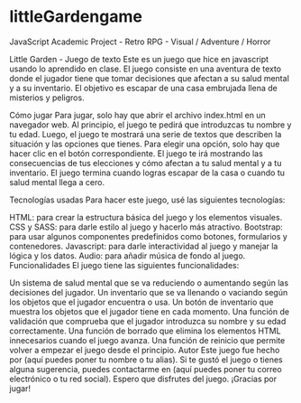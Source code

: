 # littleGardengame

JavaScript Academic Project - Retro RPG - Visual / Adventure / Horror

Little Garden - Juego de texto
Este es un juego que hice en javascript usando lo aprendido en clase. El juego consiste en una aventura de texto donde el jugador tiene que tomar decisiones que afectan a su salud mental y a su inventario. El objetivo es escapar de una casa embrujada llena de misterios y peligros.

Cómo jugar
Para jugar, solo hay que abrir el archivo index.html en un navegador web. Al principio, el juego te pedirá que introduzcas tu nombre y tu edad. Luego, el juego te mostrará una serie de textos que describen la situación y las opciones que tienes. Para elegir una opción, solo hay que hacer clic en el botón correspondiente. El juego te irá mostrando las consecuencias de tus elecciones y cómo afectan a tu salud mental y a tu inventario. El juego termina cuando logras escapar de la casa o cuando tu salud mental llega a cero.

Tecnologías usadas
Para hacer este juego, usé las siguientes tecnologías:

HTML: para crear la estructura básica del juego y los elementos visuales.
CSS y SASS: para darle estilo al juego y hacerlo más atractivo.
Bootstrap: para usar algunos componentes predefinidos como botones, formularios y contenedores.
Javascript: para darle interactividad al juego y manejar la lógica y los datos.
Audio: para añadir música de fondo al juego.
Funcionalidades
El juego tiene las siguientes funcionalidades:

Un sistema de salud mental que se va reduciendo o aumentando según las decisiones del jugador.
Un inventario que se va llenando o vaciando según los objetos que el jugador encuentra o usa.
Un botón de inventario que muestra los objetos que el jugador tiene en cada momento.
Una función de validación que comprueba que el jugador introduzca su nombre y su edad correctamente.
Una función de borrado que elimina los elementos HTML innecesarios cuando el juego avanza.
Una función de reinicio que permite volver a empezar el juego desde el principio.
Autor
Este juego fue hecho por (aquí puedes poner tu nombre o tu alias). Si te gustó el juego o tienes alguna sugerencia, puedes contactarme en (aquí puedes poner tu correo electrónico o tu red social). Espero que disfrutes del juego. ¡Gracias por jugar!
